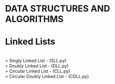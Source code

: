 # DATA STRUCTURES AND ALGORITHMS 
# Linked Lists
<br>
> Singly Linked List - (SLL.py)
<br>
> Doubly Linked List - (DLL.py)
<br>
> Circular Linked List - (CLL.py)
<br>
> Circular Doubly Linked List - (CDLL.py)

